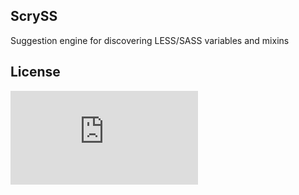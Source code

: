 ## ScrySS
Suggestion engine for discovering LESS/SASS variables and mixins

## License
![MIT](https://github.com/ovidiubute/scryss/blob/master/README.md)
